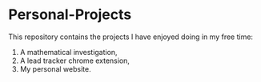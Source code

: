# Personal-Projects
This repository contains the projects I have enjoyed doing in my free time:
1. A mathematical investigation,
2. A lead tracker chrome extension,
3. My personal website.

